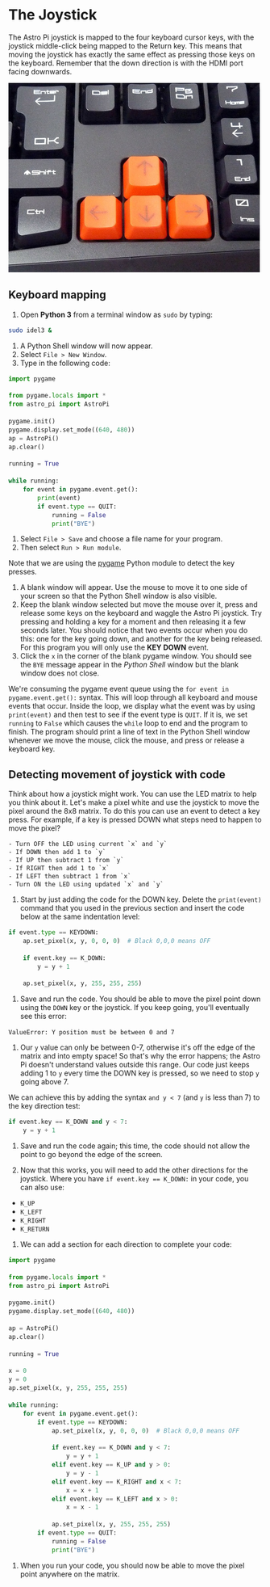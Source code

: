 # The Joystick

The Astro Pi joystick is mapped to the four keyboard cursor keys, with the joystick middle-click being mapped to the Return key. This means that moving the joystick has exactly the same effect as pressing those keys on the keyboard. Remember that the down direction is with the HDMI port facing downwards.

  ![](images/cursor_keys.jpg)
  
## Keyboard mapping

1. Open **Python 3** from a terminal window as `sudo` by typing:
  
  ```bash
  sudo idel3 &
  ```
  
1. A Python Shell window will now appear.
1. Select `File > New Window`.
1. Type in the following code:

  ```python
  import pygame
  
  from pygame.locals import *
  from astro_pi import AstroPi
  
  pygame.init()
  pygame.display.set_mode((640, 480))
  ap = AstroPi()
  ap.clear()
  
  running = True
  
  while running:
      for event in pygame.event.get():
          print(event)
          if event.type == QUIT:
              running = False
              print("BYE")
  ```

1. Select `File > Save` and choose a file name for your program.
1. Then select `Run > Run module`.

  Note that we are using the [pygame](http://www.pygame.org/docs/) Python module to detect the key presses.

1. A blank window will appear. Use the mouse to move it to one side of your screen so that the Python Shell window is also visible.
1. Keep the blank window selected but move the mouse over it, press and release some keys on the keyboard and waggle the Astro Pi joystick. Try pressing and holding a key for a moment and then releasing it a few seconds later. You should notice that two events occur when you do this: one for the key going down, and another for the key being released. For this program you will only use the **KEY DOWN** event.
1. Click the `x` in the corner of the blank pygame window. You should see the `BYE` message appear in the *Python Shell* window but the blank window does not close. 

We're consuming the pygame event queue using the `for event in pygame.event.get():` syntax. This will loop through all keyboard and mouse events that occur. Inside the loop, we display what the event was by using `print(event)` and then test to see if the event type is `QUIT`. If it is, we set `running` to `False` which causes the `while` loop to end and the program to finish. The program should print a line of text in the Python Shell window whenever we move the mouse, click the mouse, and press or release a keyboard key.
  
## Detecting movement of joystick with code

Think about how a joystick might work. You can use the LED matrix to help you think about it. Let's make a pixel white and use the joystick to move the pixel around the 8x8 matrix. To do this you can use an event to detect a key press. For example, if a key is pressed DOWN what steps need to happen to move the pixel? 

    - Turn OFF the LED using current `x` and `y`
    - If DOWN then add 1 to `y`
    - If UP then subtract 1 from `y`
    - If RIGHT then add 1 to `x`
    - If LEFT then subtract 1 from `x`
    - Turn ON the LED using updated `x` and `y`

1. Start by just adding the code for the DOWN key. Delete the `print(event)` command that you used in the previous section and insert the code below at the same indentation level:

  ```python
  if event.type == KEYDOWN:
      ap.set_pixel(x, y, 0, 0, 0)  # Black 0,0,0 means OFF
      
      if event.key == K_DOWN:
          y = y + 1
      
      ap.set_pixel(x, y, 255, 255, 255)
  ```

1. Save and run the code. You should be able to move the pixel point down using the `DOWN` key or the joystick. If you keep going, you'll eventually see this error:

  `ValueError: Y position must be between 0 and 7`

1. Our `y` value can only be between 0-7, otherwise it's off the edge of the matrix and into empty space! So that's why the error happens; the Astro Pi doesn't understand values outside this range. Our code just keeps adding 1 to `y` every time the DOWN key is pressed, so we need to stop `y` going above 7. 

  We can achieve this by adding the syntax `and y < 7` (and `y` is less than 7) to the key direction test:
  
  ```python
  if event.key == K_DOWN and y < 7:
      y = y + 1
  ```

1. Save and run the code again; this time, the code should not allow the point to go beyond the edge of the screen.

1. Now that this works, you will need to add the other directions for the joystick. Where you have `if event.key == K_DOWN:` in your code, you can also use:

  - `K_UP`
  - `K_LEFT`
  - `K_RIGHT`
  - `K_RETURN`

1. We can add a section for each direction to complete your code:
  
  ```python
  import pygame
  
  from pygame.locals import *
  from astro_pi import AstroPi
  
  pygame.init()
  pygame.display.set_mode((640, 480))
  
  ap = AstroPi()
  ap.clear()
  
  running = True
  
  x = 0
  y = 0
  ap.set_pixel(x, y, 255, 255, 255)
  
  while running:
      for event in pygame.event.get():
          if event.type == KEYDOWN:
              ap.set_pixel(x, y, 0, 0, 0)  # Black 0,0,0 means OFF
              
              if event.key == K_DOWN and y < 7:
                  y = y + 1
              elif event.key == K_UP and y > 0:
                  y = y - 1
              elif event.key == K_RIGHT and x < 7:
                  x = x + 1
              elif event.key == K_LEFT and x > 0:
                  x = x - 1
              
              ap.set_pixel(x, y, 255, 255, 255)
          if event.type == QUIT:
              running = False
              print("BYE")
  ```

1. When you run your code, you should now be able to move the pixel point anywhere on the matrix.
